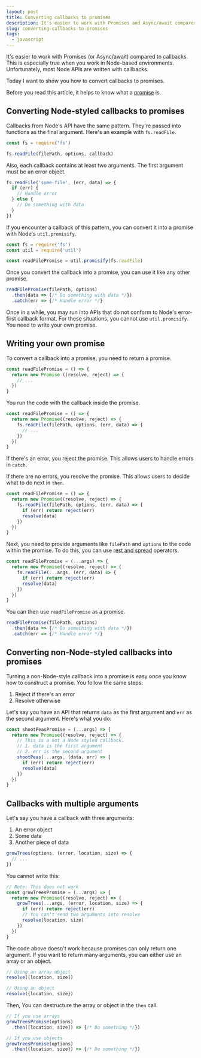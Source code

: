 ```yaml
---
layout: post
title: Converting callbacks to promises 
description: It's easier to work with Promises and Async/await compared to callbacks. I teach you how to convert any callback into a promise. 
slug: converting-callbacks-to-promises
tags:
  - javascript
---
```


It's easier to work with Promises (or Async/await) compared to callbacks. This is especially true when you work in Node-based environments. Unfortunately, most Node APIs are written with callbacks. 

Today I want to show you how to convert callbacks to promises. 

<!-- more -->

Before you read this article, it helps to know what a [promise][1] is. 

## Converting Node-styled callbacks to promises 

Callbacks from Node's API have the same pattern. They're passed into functions as the final argument. Here's an example with `fs.readFile`. 

```js
const fs = require('fs') 

fs.readFile(filePath, options, callback)
```

Also, each callback contains at least two arguments. The first argument must be an error object. 

```js
fs.readFile('some-file', (err, data) => {
  if (err) {
    // Handle error 
  } else {
    // Do something with data
  }
})
```

If you encounter a callback of this pattern, you can convert it into a promise with Node's `util.promisify`. 

```js
const fs = require('fs')
const util = require('util')

const readFilePromise = util.promisify(fs.readFile)
```

Once you convert the callback into a promise, you can use it like any other promise. 

```js
readFilePromise(filePath, options)
  .then(data => {/* Do something with data */})
  .catch(err => {/* Handle error */}
```

Once in a while, you may run into APIs that do not conform to Node's error-first callback format. For these situations, you cannot use `util.promisify`. You need to write your own promise. 

## Writing your own promise 

To convert a callback into a promise, you need to return a promise. 

```js
const readFilePromise = () => {
  return new Promise ((resolve, reject) => {
    // ...  
  })
}
```

You run the code with the callback inside the promise. 

```js
const readFilePromise = () => {
  return new Promise((resolve, reject) => {
    fs.readFile(filePath, options, (err, data) => {
      // ...
    })
  })
}
```

If there's an error, you reject the promise. This allows users to handle errors in `catch`. 

If there are no errors, you resolve the promise. This allows users to decide what to do next in `then`. 

```js
const readFilePromise = () => {
  return new Promise((resolve, reject) => {
    fs.readFile(filePath, options, (err, data) => {
      if (err) return reject(err)
      resolve(data)
    })
  })
}
```

Next, you need to provide arguments like `filePath` and `options` to the code within the promise. To do this, you can use [rest and spread][2] operators. 

```js
const readFilePromise = (...args) => {
  return new Promise((resolve, reject) => {
    fs.readFile(...args, (err, data) => {
      if (err) return reject(err)
      resolve(data)
    })
  })
}
```

You can then use `readFilePromise` as a promise. 

```js
readFilePromise(filePath, options)
  .then(data => {/* Do something with data */})
  .catch(err => {/* Handle error */}
```

## Converting non-Node-styled callbacks into promises

Turning a non-Node-style callback into a promise is easy once you know how to construct a promise. You follow the same steps: 

1. Reject if there's an error 
2. Resolve otherwise 

Let's say you have an API that returns `data` as the first argument and `err` as the second argument. Here's what you do: 

```js
const shootPeasPromise = (...args) => {
  return new Promise((resolve, reject) => {
    // This is a not a Node styled callback. 
    // 1. data is the first argument 
    // 2. err is the second argument
    shootPeas(...args, (data, err) => {
      if (err) return reject(err)
      resolve(data)
    })
  })
}
```

## Callbacks with multiple arguments

Let's say you have a callback with three arguments: 

1. An error object 
2. Some data
3. Another piece of data 

```js
growTrees(options, (error, location, size) => {
  // ... 
})
```

You cannot write this: 

```js
// Note: This does not work 
const growTreesPromise = (...args) => {
  return new Promise((resolve, reject) => {
    growTrees(...args, (error, location, size) => {
      if (err) return reject(err)
      // You can't send two arguments into resolve
      resolve(location, size)
    })
  })
}
```

The code above doesn't work because promises can only return one argument. If you want to return many arguments, you can either use an array or an object. 

```js
// Using an array object
resolve([location, size])

// Using an object
resolve({location, size})
```

Then, You can destructure the array or object in the `then` call. 

```js
// If you use arrays
growTreesPromise(options)
  .then([location, size]) => {/* Do something */})

// If you use objects
growTreesPromise(options)
  .then({location, size}) => {/* Do something */})
```

[1]:	/blog/js-promises/ "JavaScript promise"
[2]:	/blog/es6/#the-rest-parameter-and-spread-operator "Introduction to ES6: Rest and Spread Operators"